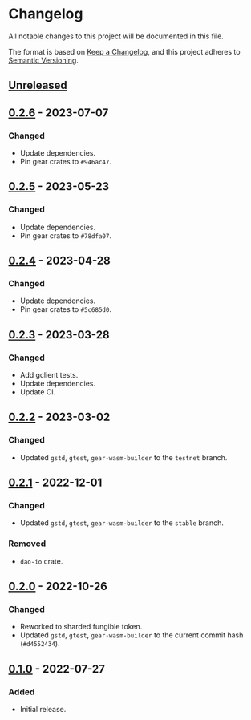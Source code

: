 # Changelog
All notable changes to this project will be documented in this file.

The format is based on [Keep a Changelog](https://keepachangelog.com/en/1.0.0/),
and this project adheres to [Semantic Versioning](https://semver.org/spec/v2.0.0.html).

## [Unreleased]

## [0.2.6] - 2023-07-07
### Changed
- Update dependencies.
- Pin gear crates to `#946ac47`.

## [0.2.5] - 2023-05-23
### Changed
- Update dependencies.
- Pin gear crates to `#78dfa07`.

## [0.2.4] - 2023-04-28
### Changed
- Update dependencies.
- Pin gear crates to `#5c685d0`.

## [0.2.3] - 2023-03-28
### Changed
- Add gclient tests.
- Update dependencies.
- Update CI.

## [0.2.2] - 2023-03-02
### Changed
- Updated `gstd`, `gtest`, `gear-wasm-builder` to the `testnet` branch.

## [0.2.1] - 2022-12-01
### Changed
- Updated `gstd`, `gtest`, `gear-wasm-builder` to the `stable` branch.
### Removed
- `dao-io` crate.

## [0.2.0] - 2022-10-26
### Changed
- Reworked to sharded fungible token.
- Updated `gstd`, `gtest`, `gear-wasm-builder` to the current commit hash (`#d4552434`).

## [0.1.0] - 2022-07-27
### Added
- Initial release.

[Unreleased]: https://github.com/gear-dapps/dao/compare/0.2.6...HEAD
[0.2.6]: https://github.com/gear-dapps/dao/compare/0.2.5...0.2.6
[0.2.5]: https://github.com/gear-dapps/dao/compare/0.2.4...0.2.5
[0.2.4]: https://github.com/gear-dapps/dao/compare/0.2.3...0.2.4
[0.2.3]: https://github.com/gear-dapps/dao/compare/0.2.2...0.2.3
[0.2.2]: https://github.com/gear-dapps/dao/compare/0.2.1...0.2.2
[0.2.1]: https://github.com/gear-dapps/dao/compare/0.2.0...0.2.1
[0.2.0]: https://github.com/gear-dapps/dao/compare/0.1.0...0.2.0
[0.1.0]: https://github.com/gear-dapps/dao/compare/e03527e...0.1.0

